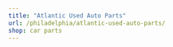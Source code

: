 ```yaml
---
title: "Atlantic Used Auto Parts"
url: /philadelphia/atlantic-used-auto-parts/
shop: car parts
---
```

